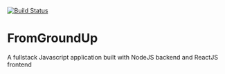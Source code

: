 [![Build Status](https://travis-ci.org/PeerProg/FromGroundUp.svg?branch=develop)](https://travis-ci.org/PeerProg/FromGroundUp)

# FromGroundUp
A fullstack Javascript application built with NodeJS backend and ReactJS frontend
